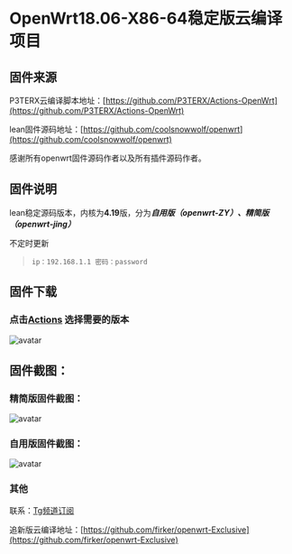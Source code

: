 # OpenWrt18.06-X86-64稳定版云编译项目

## 固件来源

P3TERX云编译脚本地址：[https://github.com/P3TERX/Actions-OpenWrt](https://github.com/P3TERX/Actions-OpenWrt)

lean固件源码地址：[https://github.com/coolsnowwolf/openwrt](https://github.com/coolsnowwolf/openwrt)

感谢所有openwrt固件源码作者以及所有插件源码作者。

## 固件说明

lean稳定源码版本，内核为**4.19**版，分为***自用版（openwrt-ZY）、精简版（openwrt-jing）***

不定时更新

> `ip：192.168.1.1 密码：password`

## 固件下载

### 点击[Actions](https://github.com/firkerword/openwrt-stable-version/actions)  选择需要的版本
![avatar](https://raw.githubusercontent.com/firkerword/openwrt-stable-version/main/boc/c.png)

## 固件截图：
### 精简版固件截图：
![avatar](https://raw.githubusercontent.com/firkerword/openwrt-stable-version/main/boc/a.png)
### 自用版固件截图：
![avatar](https://raw.githubusercontent.com/firkerword/openwrt-stable-version/main/boc/b.png)

### 其他

联系：[Tg频道订阅](https://t.me/zhinengchaoshenzhe)

追新版云编译地址：[https://github.com/firker/openwrt-Exclusive](https://github.com/firker/openwrt-Exclusive)



